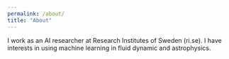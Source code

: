 ```yaml
---
permalink: /about/
title: "About"
---
```


I work as an AI researcher at Research Institutes of Sweden (ri.se). I have interests in using machine learning in fluid dynamic and astrophysics.

